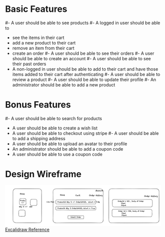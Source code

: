 # Basic Features

#- A user should be able to see products
#- A logged in user should be able to

- see the items in their cart
- add a new product to their cart
- remove an item from their cart
- create an order
  #- A user should be able to see their orders
  #- A user should be able to create an account
  #- A user should be able to see their past orders
- A non-logged in user should be able to add to their cart and have those items added to their cart after authenticating
  #- A user should be able to review a product
  #- A user should be able to update their profile
  #- An administrator should be able to add a new product

# Bonus Features

#- A user should be able to search for products

- A user should be able to create a wish list
- A user should be able to checkout using stripe
  #- A user should be able to add a shipping address
- A user should be able to upload an avatar to their profile
- An administrator should be able to add a coupon code
- A user should be able to use a coupon code

# Design Wireframe

![Wireframe](Wireframe.png)
[Excalidraw Reference](https://excalidraw.com/#room=f9a4d1f3b3eedae37485,fMAg9Q5MQjcqxRf6tUwELw)
